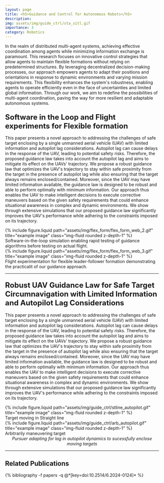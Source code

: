 ```yaml
---
layout: page
title: <h5>Guidance and Control for Autonomous Robots</h5>
description: 
img: assets/img/guide_ctrl/sta_sitl.gif
importance: 3
category: Robotics
---
```


In the realm of distributed multi-agent systems, achieving effective coordination among agents while minimizing information exchange is paramount. This research focuses on innovative control strategies that allow agents to maintain flexible formations without relying on predetermined structures. By leveraging decentralized decision-making processes, our approach empowers agents to adapt their positions and orientations in response to dynamic environments and varying mission requirements. This flexibility enhances the system's robustness, enabling agents to operate efficiently even in the face of uncertainties and limited global information. Through our work, we aim to redefine the possibilities of multi-agent coordination, paving the way for more resilient and adaptable autonomous systems.

### <span style="font-weight: bold; font-size: 24px;">Software in the Loop and Flight experiments for Flexible formation</span>

This paper presents a novel approach to addressing the challenges of safe target enclosing by a single unmanned aerial vehicle (UAV) with limited information and autopilot lag considerations. Autopilot lag can cause delays in the response of the UAV, leading to potential safety risks. Therefore, the proposed guidance law takes into account the autopilot lag and aims to mitigate its effect on the UAVs' trajectory. We propose a robust guidance law that optimizes the UAV's trajectory to stay within safe proximity from the target in the presence of autopilot lag while also ensuring that the target always remains enclosed/contained. Moreover, since the UAV may have limited information available, the guidance law is designed to be robust and able to perform optimally with minimum information. Our approach thus enables the UAV to make intelligent decisions to execute corrective maneuvers based on the given safety requirements that could enhance situational awareness in complex and dynamic environments. We show through extensive simulations that our proposed guidance law significantly improves the UAV's performance while adhering to the constraints imposed on its trajectory.

<div class="row justify-content-sm-center">
    <div class="col-sm-6 mt-3 mt-md-0">
        {% include figure.liquid path="assets/img/flex_form/flex_form_web_2.gif" title="example image" class="img-fluid rounded z-depth-1" %}
        <div class="caption">
            Software-in-the-loop simulation enabling rapid testing of guidance algorithms before testing on actual flight.
        </div>
    </div>
    <div class="col-sm-6 mt-3 mt-md-0">
        {% include figure.liquid path="assets/img/flex_form/flex_form_web_3.gif" title="example image" class="img-fluid rounded z-depth-1" %}
        <div class="caption">
            Flight experimentation for flexible leader-follower formation demonstrating the practicalit of our guidance approach. 
        </div>
    </div>
</div>

<hr> <!-- Adding a line to separate sections -->

### <span style="font-weight: bold; font-size: 24px;">Robust UAV Guidance Law for Safe Target Circumnavigation with Limited Information and Autopilot Lag Considerations</span>

This paper presents a novel approach to addressing the challenges of safe target enclosing by a single unmanned aerial vehicle (UAV) with limited information and autopilot lag considerations. Autopilot lag can cause delays in the response of the UAV, leading to potential safety risks. Therefore, the proposed guidance law takes into account the autopilot lag and aims to mitigate its effect on the UAVs' trajectory. We propose a robust guidance law that optimizes the UAV's trajectory to stay within safe proximity from the target in the presence of autopilot lag while also ensuring that the target always remains enclosed/contained. Moreover, since the UAV may have limited information available, the guidance law is designed to be robust and able to perform optimally with minimum information. Our approach thus enables the UAV to make intelligent decisions to execute corrective maneuvers based on the given safety requirements that could enhance situational awareness in complex and dynamic environments. We show through extensive simulations that our proposed guidance law significantly improves the UAV's performance while adhering to the constraints imposed on its trajectory.

<div class="row justify-content-sm-center">
    <div class="col-sm-6 mt-3 mt-md-0">
        {% include figure.liquid path="assets/img/guide_ctrl/stline_autopilot.gif" title="example image" class="img-fluid rounded z-depth-1" %}
        <div class="caption">
            Target moving in Straight line
        </div>
    </div>
    <div class="col-sm-6 mt-3 mt-md-0">
        {% include figure.liquid path="assets/img/guide_ctrl/arb_autopilot.gif" title="example image" class="img-fluid rounded z-depth-1" %}
        <div class="caption">
            Arbitrarily maneuvering target
        </div>
    </div>
</div>
<div class="caption" style="font-style: italic; font-size: 14px; text-align: center;">
    Pursuer adapting for lag in autopilot dynamics to sucessfully enclose moving targets
</div>

<hr> <!-- Adding a line to separate sections -->

## Related Publications

<div class="publications">
  {% bibliography -f papers -q @*[key=doi:10.2514/6.2024-0124]* %}
</div>
